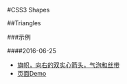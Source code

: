 
#CSS3 Shapes

##Triangles

###示例

####2016-06-25

- [旗帜，向右的双实心箭头，气泡和丝带](https://keepfool.github.io/css3-tutorials/shapes/triangles.html)
- [页面Demo](https://keepfool.github.io/css3-tutorials/shapes/demo/user-center.html)


